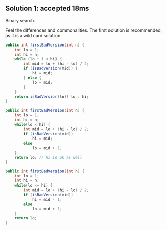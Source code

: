 ## Solution 1: accepted 18ms

Binary search.  

Feel the differences and commonalities. The first solution is recommended, as it is a wild card solution.  

```java
public int firstBadVersion(int n) {
    int lo = 1;
    int hi = n;
    while (lo + 1 < hi) {
        int mid = lo + (hi - lo) / 2;
        if (isBadVersion(mid)) {
            hi = mid;
        } else {
            lo = mid;
        }
    }
    return isBadVersion(lo)? lo : hi;
}
```

```java
public int firstBadVersion(int n) {
    int lo = 1;
    int hi = n;
    while(lo < hi) {
        int mid = lo + (hi - lo) / 2;
        if (isBadVersion(mid))
            hi = mid;
        else 
            lo = mid + 1;
    }
    return lo; // hi is ok as well
}
```

```java
public int firstBadVersion(int n) {
    int lo = 1;
    int hi = n;
    while(lo <= hi) {
        int mid = lo + (hi - lo) / 2;
        if (isBadVersion(mid))
            hi = mid - 1;
        else 
            lo = mid + 1; 
    }
    return lo;  
}
```


